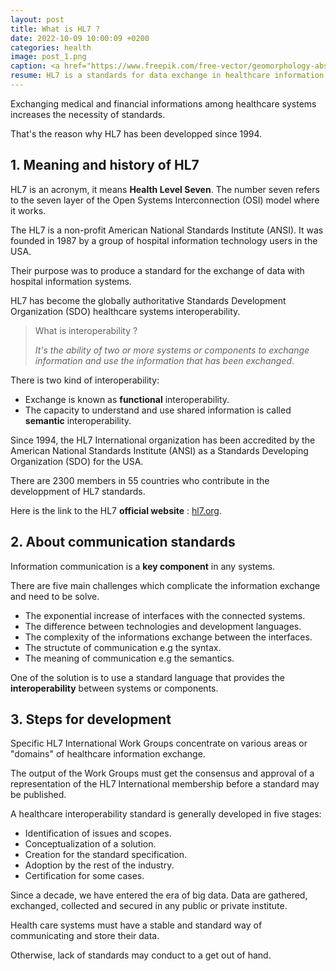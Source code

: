 ```yaml
---
layout: post
title: What is HL7 ?
date: 2022-10-09 10:00:09 +0200
categories: health
image: post_1.png
caption: <a href="https://www.freepik.com/free-vector/geomorphology-abstract-concept-vector-illustration-geomorphology-type-geomorphic-process-earth-science-university-discipline-graduate-study-geology-course-applied-study-abstract-metaphor_11668288.htm#query=fundamentals&position=22&from_view=search&track=sph">Image by vectorjuice</a>
resume: HL7 is a standards for data exchange in healthcare information systems. 
---
```

Exchanging medical and financial informations among healthcare systems increases the necessity of standards.

That's the reason why HL7 has been developped since 1994.

## 1. Meaning and history of HL7

HL7 is an acronym, it means **Health Level Seven**.
The number seven refers to the seven layer of the Open Systems Interconnection (OSI) model where it works.

The HL7 is a non-profit American National Standards Institute (ANSI). It was founded in 1987 by a group of hospital information technology users in the USA.

Their purpose was to produce a standard for the exchange of data with hospital information systems.

HL7 has become the globally authoritative Standards Development Organization (SDO) healthcare systems interoperability.

> What is interoperability ?
>
> *It's the ability of two or more systems or components to exchange information and use the information that has been exchanged*.

There is two kind of interoperability:

+ Exchange is known as **functional** interoperability.
+ The capacity to understand and use shared information is called **semantic** interoperability.

Since 1994, the HL7 International organization has been accredited by the American National Standards Institute (ANSI) as a Standards Developing Organization (SDO) for the USA.

There are 2300 members in 55 countries who contribute in the developpment of HL7 standards.

Here is the link to the HL7 **official website** : [hl7.org](http://www.hl7.org/).

## 2. About communication standards

Information communication is a **key component** in any systems.

There are five main challenges which complicate the information exchange and need to be solve.

+ The exponential increase of interfaces with the connected systems.
+ The difference between technologies and development languages.
+ The complexity of the informations exchange between the interfaces.
+ The structute of communication e.g the syntax.
+ The meaning of communication e.g the semantics.

One of the solution is to use a standard language that provides the **interoperability** between systems or components.

## 3. Steps for development

Specific HL7 International Work Groups concentrate on various areas or "domains" of healthcare information exchange.

The output of the Work Groups must get the consensus and approval of a representation of the HL7 International membership before a standard may be published.

A healthcare interoperability standard is generally developed in five stages:

+ Identification of issues and scopes.
+ Conceptualization of a solution.
+ Creation for the standard specification.
+ Adoption by the rest of the industry.
+ Certification for some cases.

Since a decade, we have entered the era of big data.
Data are gathered, exchanged, collected and secured in any public or private institute.

Health care systems must have a stable and standard way of communicating and store their data.

Otherwise, lack of standards may conduct to a get out of hand.
